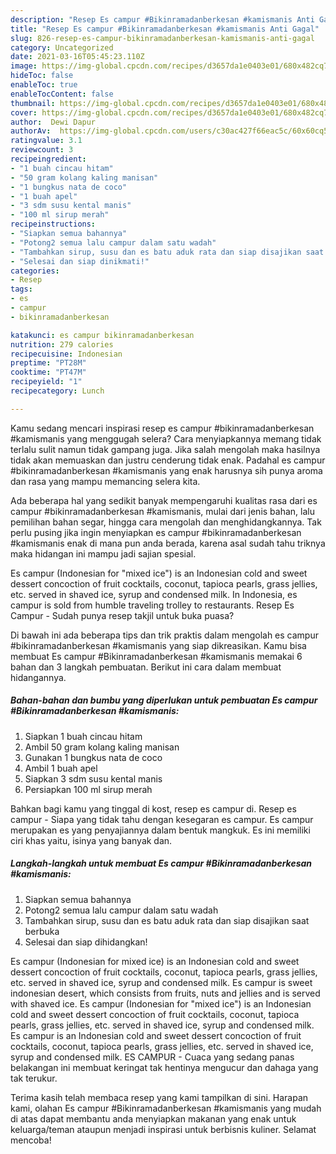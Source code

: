 ```yaml
---
description: "Resep Es campur #Bikinramadanberkesan #kamismanis Anti Gagal"
title: "Resep Es campur #Bikinramadanberkesan #kamismanis Anti Gagal"
slug: 826-resep-es-campur-bikinramadanberkesan-kamismanis-anti-gagal
category: Uncategorized
date: 2021-03-16T05:45:23.110Z
image: https://img-global.cpcdn.com/recipes/d3657da1e0403e01/680x482cq70/es-campur-bikinramadanberkesan-kamismanis-foto-resep-utama.jpg
hideToc: false
enableToc: true
enableTocContent: false
thumbnail: https://img-global.cpcdn.com/recipes/d3657da1e0403e01/680x482cq70/es-campur-bikinramadanberkesan-kamismanis-foto-resep-utama.jpg
cover: https://img-global.cpcdn.com/recipes/d3657da1e0403e01/680x482cq70/es-campur-bikinramadanberkesan-kamismanis-foto-resep-utama.jpg
author:  Dewi Dapur
authorAv:  https://img-global.cpcdn.com/users/c30ac427f66eac5c/60x60cq50/avatar.jpg
ratingvalue: 3.1
reviewcount: 3
recipeingredient:
- "1 buah cincau hitam"
- "50 gram kolang kaling manisan"
- "1 bungkus nata de coco"
- "1 buah apel"
- "3 sdm susu kental manis"
- "100 ml sirup merah"
recipeinstructions:
- "Siapkan semua bahannya"
- "Potong2 semua lalu campur dalam satu wadah"
- "Tambahkan sirup, susu dan es batu aduk rata dan siap disajikan saat berbuka"
- "Selesai dan siap dinikmati!"
categories:
- Resep
tags:
- es
- campur
- bikinramadanberkesan

katakunci: es campur bikinramadanberkesan 
nutrition: 279 calories
recipecuisine: Indonesian
preptime: "PT28M"
cooktime: "PT47M"
recipeyield: "1"
recipecategory: Lunch

---
```



Kamu sedang mencari inspirasi resep es campur #bikinramadanberkesan #kamismanis yang menggugah selera? Cara menyiapkannya memang tidak terlalu sulit namun tidak gampang juga. Jika salah mengolah maka hasilnya tidak akan memuaskan dan justru cenderung tidak enak. Padahal es campur #bikinramadanberkesan #kamismanis yang enak harusnya sih punya aroma dan rasa yang mampu memancing selera kita.


Ada beberapa hal yang sedikit banyak mempengaruhi kualitas rasa dari es campur #bikinramadanberkesan #kamismanis, mulai dari jenis bahan, lalu pemilihan bahan segar, hingga cara mengolah dan menghidangkannya. Tak perlu pusing jika ingin menyiapkan es campur #bikinramadanberkesan #kamismanis enak di mana pun anda berada, karena asal sudah tahu triknya maka hidangan ini mampu jadi sajian spesial.

Es campur (Indonesian for &#34;mixed ice&#34;) is an Indonesian cold and sweet dessert concoction of fruit cocktails, coconut, tapioca pearls, grass jellies, etc. served in shaved ice, syrup and condensed milk. In Indonesia, es campur is sold from humble traveling trolley to restaurants. Resep Es Campur - Sudah punya resep takjil untuk buka puasa?


Di bawah ini ada beberapa tips dan trik praktis dalam mengolah es campur #bikinramadanberkesan #kamismanis yang siap dikreasikan. Kamu bisa membuat Es campur #Bikinramadanberkesan #kamismanis memakai 6 bahan dan 3 langkah pembuatan. Berikut ini cara dalam membuat hidangannya.

<!--inarticleads1-->

##### Bahan-bahan dan bumbu yang diperlukan untuk pembuatan Es campur #Bikinramadanberkesan #kamismanis:

1. Siapkan 1 buah cincau hitam
1. Ambil 50 gram kolang kaling manisan
1. Gunakan 1 bungkus nata de coco
1. Ambil 1 buah apel
1. Siapkan 3 sdm susu kental manis
1. Persiapkan 100 ml sirup merah


Bahkan bagi kamu yang tinggal di kost, resep es campur di. Resep es campur - Siapa yang tidak tahu dengan kesegaran es campur. Es campur merupakan es yang penyajiannya dalam bentuk mangkuk. Es ini memiliki ciri khas yaitu, isinya yang banyak dan. 

<!--inarticleads2-->

##### Langkah-langkah untuk membuat Es campur #Bikinramadanberkesan #kamismanis:

1. Siapkan semua bahannya
1. Potong2 semua lalu campur dalam satu wadah
1. Tambahkan sirup, susu dan es batu aduk rata dan siap disajikan saat berbuka
1. Selesai dan siap dihidangkan!

Es campur (Indonesian for mixed ice) is an Indonesian cold and sweet dessert concoction of fruit cocktails, coconut, tapioca pearls, grass jellies, etc. served in shaved ice, syrup and condensed milk. Es campur is sweet indonesian desert, which consists from fruits, nuts and jellies and is served with shaved ice. Es campur (Indonesian for &#34;mixed ice&#34;) is an Indonesian cold and sweet dessert concoction of fruit cocktails, coconut, tapioca pearls, grass jellies, etc. served in shaved ice, syrup and condensed milk. Es campur is an Indonesian cold and sweet dessert concoction of fruit cocktails, coconut, tapioca pearls, grass jellies, etc. served in shaved ice, syrup and condensed milk. ES CAMPUR - Cuaca yang sedang panas belakangan ini membuat keringat tak hentinya mengucur dan dahaga yang tak terukur. 

Terima kasih telah membaca resep yang kami tampilkan di sini. Harapan kami, olahan Es campur #Bikinramadanberkesan #kamismanis yang mudah di atas dapat membantu anda menyiapkan makanan yang enak untuk keluarga/teman ataupun menjadi inspirasi untuk berbisnis kuliner. Selamat mencoba!
